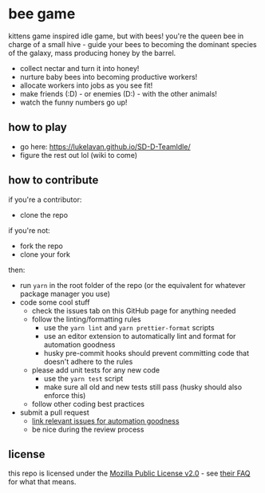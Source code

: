 # bee game

kittens game inspired idle game, but with bees! you're the queen bee in charge of a small hive - guide your bees to becoming the dominant species of the galaxy, mass producing honey by the barrel.

- collect nectar and turn it into honey!
- nurture baby bees into becoming productive workers!
- allocate workers into jobs as you see fit!
- make friends (:D) - or enemies (D:) - with the other animals!
- watch the funny numbers go up!

## how to play

- go here: https://lukelavan.github.io/SD-D-TeamIdle/
- figure the rest out lol (wiki to come)

## how to contribute

if you're a contributor:

- clone the repo

if you're not:

- fork the repo
- clone your fork

then:

- run `yarn` in the root folder of the repo (or the equivalent for whatever package manager you use)
- code some cool stuff
  - check the issues tab on this GitHub page for anything needed
  - follow the linting/formatting rules
    - use the `yarn lint` and `yarn prettier-format` scripts
    - use an editor extension to automatically lint and format for automation goodness
    - husky pre-commit hooks should prevent committing code that doesn't adhere to the rules
  - please add unit tests for any new code
    - use the `yarn test` script
    - make sure all old and new tests still pass (husky should also enforce this)
  - follow other coding best practices
- submit a pull request
  - [link relevant issues for automation goodness](https://docs.github.com/en/issues/tracking-your-work-with-issues/linking-a-pull-request-to-an-issue)
  - be nice during the review process

## license

this repo is licensed under the [Mozilla Public License v2.0](https://www.mozilla.org/en-US/MPL/2.0/) - see [their FAQ](https://www.mozilla.org/en-US/MPL/2.0/FAQ/) for what that means.
